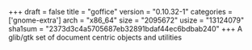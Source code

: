+++
draft = false
title = "goffice"
version = "0.10.32-1"
categories = ['gnome-extra']
arch = "x86_64"
size = "2095672"
usize = "13124079"
sha1sum = "2373d3c4a5705687eb32891bdaf44ec6bdbab240"
+++
A glib/gtk set of document centric objects and utilities